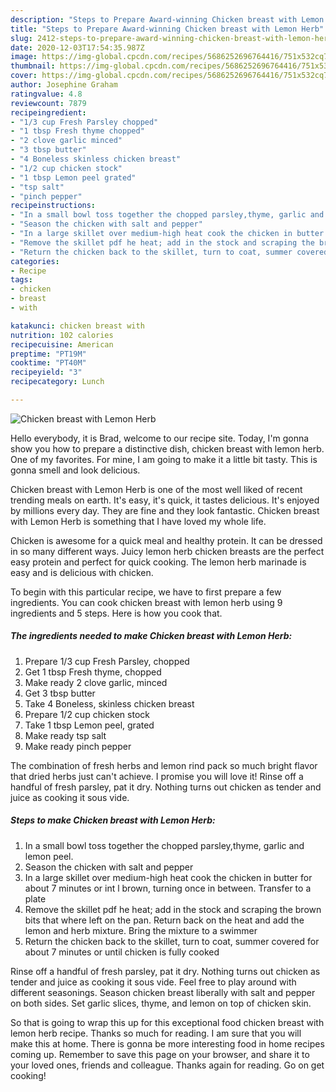 ```yaml
---
description: "Steps to Prepare Award-winning Chicken breast with Lemon Herb"
title: "Steps to Prepare Award-winning Chicken breast with Lemon Herb"
slug: 2412-steps-to-prepare-award-winning-chicken-breast-with-lemon-herb
date: 2020-12-03T17:54:35.987Z
image: https://img-global.cpcdn.com/recipes/5686252696764416/751x532cq70/chicken-breast-with-lemon-herb-recipe-main-photo.jpg
thumbnail: https://img-global.cpcdn.com/recipes/5686252696764416/751x532cq70/chicken-breast-with-lemon-herb-recipe-main-photo.jpg
cover: https://img-global.cpcdn.com/recipes/5686252696764416/751x532cq70/chicken-breast-with-lemon-herb-recipe-main-photo.jpg
author: Josephine Graham
ratingvalue: 4.8
reviewcount: 7879
recipeingredient:
- "1/3 cup Fresh Parsley chopped"
- "1 tbsp Fresh thyme chopped"
- "2 clove garlic minced"
- "3 tbsp butter"
- "4 Boneless skinless chicken breast"
- "1/2 cup chicken stock"
- "1 tbsp Lemon peel grated"
- "tsp salt"
- "pinch pepper"
recipeinstructions:
- "In a small bowl toss together the chopped parsley,thyme, garlic and lemon peel."
- "Season the chicken with salt and pepper"
- "In a large skillet over medium-high heat cook the chicken in butter for about 7 minutes or int l brown, turning once in between. Transfer to a plate"
- "Remove the skillet pdf he heat; add in the stock and scraping the brown bits that where left on the pan. Return back on the heat and add the lemon and herb mixture. Bring the mixture to a swimmer"
- "Return the chicken back to the skillet, turn to coat, summer covered for about 7 minutes or until chicken is fully cooked"
categories:
- Recipe
tags:
- chicken
- breast
- with

katakunci: chicken breast with 
nutrition: 102 calories
recipecuisine: American
preptime: "PT19M"
cooktime: "PT40M"
recipeyield: "3"
recipecategory: Lunch

---
```



![Chicken breast with Lemon Herb](https://img-global.cpcdn.com/recipes/5686252696764416/751x532cq70/chicken-breast-with-lemon-herb-recipe-main-photo.jpg)

Hello everybody, it is Brad, welcome to our recipe site. Today, I'm gonna show you how to prepare a distinctive dish, chicken breast with lemon herb. One of my favorites. For mine, I am going to make it a little bit tasty. This is gonna smell and look delicious.

Chicken breast with Lemon Herb is one of the most well liked of recent trending meals on earth. It's easy, it's quick, it tastes delicious. It's enjoyed by millions every day. They are fine and they look fantastic. Chicken breast with Lemon Herb is something that I have loved my whole life.

Chicken is awesome for a quick meal and healthy protein. It can be dressed in so many different ways. Juicy lemon herb chicken breasts are the perfect easy protein and perfect for quick cooking. The lemon herb marinade is easy and is delicious with chicken.


To begin with this particular recipe, we have to first prepare a few ingredients. You can cook chicken breast with lemon herb using 9 ingredients and 5 steps. Here is how you cook that.

<!--inarticleads1-->

##### The ingredients needed to make Chicken breast with Lemon Herb:

1. Prepare 1/3 cup Fresh Parsley, chopped
1. Get 1 tbsp Fresh thyme, chopped
1. Make ready 2 clove garlic, minced
1. Get 3 tbsp butter
1. Take 4 Boneless, skinless chicken breast
1. Prepare 1/2 cup chicken stock
1. Take 1 tbsp Lemon peel, grated
1. Make ready tsp salt
1. Make ready pinch pepper


The combination of fresh herbs and lemon rind pack so much bright flavor that dried herbs just can&#39;t achieve. I promise you will love it! Rinse off a handful of fresh parsley, pat it dry. Nothing turns out chicken as tender and juice as cooking it sous vide. 

<!--inarticleads2-->

##### Steps to make Chicken breast with Lemon Herb:

1. In a small bowl toss together the chopped parsley,thyme, garlic and lemon peel.
1. Season the chicken with salt and pepper
1. In a large skillet over medium-high heat cook the chicken in butter for about 7 minutes or int l brown, turning once in between. Transfer to a plate
1. Remove the skillet pdf he heat; add in the stock and scraping the brown bits that where left on the pan. Return back on the heat and add the lemon and herb mixture. Bring the mixture to a swimmer
1. Return the chicken back to the skillet, turn to coat, summer covered for about 7 minutes or until chicken is fully cooked


Rinse off a handful of fresh parsley, pat it dry. Nothing turns out chicken as tender and juice as cooking it sous vide. Feel free to play around with different seasonings. Season chicken breast liberally with salt and pepper on both sides. Set garlic slices, thyme, and lemon on top of chicken skin. 

So that is going to wrap this up for this exceptional food chicken breast with lemon herb recipe. Thanks so much for reading. I am sure that you will make this at home. There is gonna be more interesting food in home recipes coming up. Remember to save this page on your browser, and share it to your loved ones, friends and colleague. Thanks again for reading. Go on get cooking!
